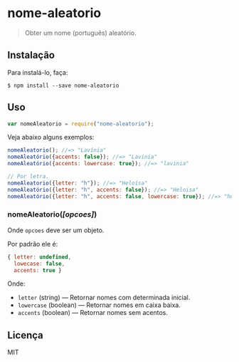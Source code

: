 # nome-aleatorio

> Obter um nome (português) aleatório.

## Instalação

Para instalá-lo, faça:

```
$ npm install --save nome-aleatorio
```

## Uso

```js
var nomeAleatorio = require("nome-aleatorio");
```

Veja abaixo alguns exemplos:

```js
nomeAleatorio(); //=> "Lavínia"
nomeAleatório({accents: false}); //=> "Lavinia"
nomeAleatório({accents: lowercase: true}); //=> "lavinia"

// Por letra.
nomeAleatorio({letter: "h"}); //=> "Heloísa"
nomeAleatório({letter: "h", accents: false}); //=> "Heloisa"
nomeAleatório({letter: "h", accents: false, lowercase: true}); //=> "heloisa"
```

### nomeAleatorio(*[opcoes]*)

Onde `opcoes` deve ser um objeto.

Por padrão ele é:

```js
{ letter: undefined,
  lowecase: false,
  accents: true }
```

Onde:

* `letter` (string) ― Retornar nomes com determinada inicial.
* `lowercase` (boolean) ― Retornar nomes em caixa baixa.
* `accents` (boolean) ― Retornar nomes sem acentos.

## Licença

MIT